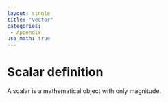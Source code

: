 ```yaml
---
layout: single
title: "Vector"
categories:
 - Appendix
use_math: true
---
```


# Scalar definition
A scalar is a mathematical object with only magnitude.
